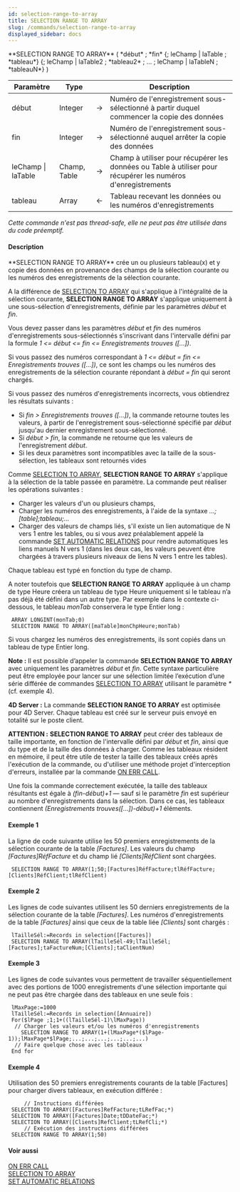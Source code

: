 ```yaml
---
id: selection-range-to-array
title: SELECTION RANGE TO ARRAY
slug: /commands/selection-range-to-array
displayed_sidebar: docs
---
```


<!--REF #_command_.SELECTION RANGE TO ARRAY.Syntax-->**SELECTION RANGE TO ARRAY** ( *début* ; *fin* {; leChamp | laTable ; *tableau*} {; leChamp | laTable2 ; *tableau2* ; ... ; leChamp | laTableN ; *tableauN*} )<!-- END REF-->
<!--REF #_command_.SELECTION RANGE TO ARRAY.Params-->
| Paramètre | Type |  | Description |
| --- | --- | --- | --- |
| début | Integer | &#8594;  | Numéro de l'enregistrement sous-sélectionné à partir duquel commencer la copie des données |
| fin | Integer | &#8594;  | Numéro de l'enregistrement sous-sélectionné auquel arrêter la copie des données |
| leChamp &#124; laTable | Champ, Table | &#8594;  | Champ à utiliser pour récupérer les données ou Table à utiliser pour récupérer les numéros d'enregistrements |
| tableau | Array | &#8592; | Tableau recevant les données ou les numéros d'enregistrements |

<!-- END REF-->

*Cette commande n'est pas thread-safe, elle ne peut pas être utilisée dans du code préemptif.*


#### Description 

<!--REF #_command_.SELECTION RANGE TO ARRAY.Summary-->**SELECTION RANGE TO ARRAY** crée un ou plusieurs tableau(x) et y copie des données en provenance des champs de la sélection courante ou les numéros des enregistrements de la sélection courante.<!-- END REF--> 

A la différence de [SELECTION TO ARRAY](selection-to-array.md) qui s'applique à l'intégralité de la sélection courante, **SELECTION RANGE TO ARRAY** s'applique uniquement à une sous-sélection d'enregistrements, définie par les paramètres *début* et *fin*.

Vous devez passer dans les paramètres *début* et *fin* des numéros d'enregistrements sous-sélectionnés s'inscrivant dans l'intervalle défini par la formule *1 <= début <= fin <= Enregistrements trouves (\[...\])*. 

Si vous passez des numéros correspondant à *1 <= début = fin <= Enregistrements trouves (\[...\])*, ce sont les champs ou les numéros des enregistrements de la sélection courante répondant à *début = fin* qui seront chargés.

Si vous passez des numéros d'enregistrements incorrects, vous obtiendrez les résultats suivants : 

* Si *fin > Enregistrements trouves (\[...\])*, la commande retourne toutes les valeurs, à partir de l'enregistrement sous-sélectionné spécifié par *début* jusqu'au dernier enregistrement sous-sélectionné.
* Si *début > fin*, la commande ne retourne que les valeurs de l'enregistrement *début*.
* Si les deux paramètres sont incompatibles avec la taille de la sous-sélection, les tableaux sont retournés vides

Comme [SELECTION TO ARRAY](selection-to-array.md), **SELECTION RANGE TO ARRAY** s'applique à la sélection de la table passée en paramètre. La commande peut réaliser les opérations suivantes :

* Charger les valeurs d'un ou plusieurs champs,
* Charger les numéros des enregistrements, à l'aide de la syntaxe *...;\[table\];tableau;...*
* Charger des valeurs de champs liés, s'il existe un lien automatique de N vers 1 entre les tables, ou si vous avez préalablement appelé la commande [SET AUTOMATIC RELATIONS](set-automatic-relations.md) pour rendre automatiques les liens manuels N vers 1 (dans les deux cas, les valeurs peuvent être chargées à travers plusieurs niveaux de liens N vers 1 entre les tables).

Chaque tableau est typé en fonction du type de champ.

A noter toutefois que **SELECTION RANGE TO ARRAY** appliquée à un champ de type Heure créera un tableau de type Heure uniquement si le tableau n’a pas déjà été défini dans un autre type. Par exemple dans le contexte ci-dessous, le tableau *monTab* conservera le type Entier long :  

```4d
 ARRAY LONGINT(monTab;0)
 SELECTION RANGE TO ARRAY([maTable]monChpHeure;monTab)
```

Si vous chargez les numéros des enregistrements, ils sont copiés dans un tableau de type Entier long. 

**Note :** Il est possible d’appeler la commande **SELECTION RANGE TO ARRAY** avec uniquement les paramètres *début* et *fin*. Cette syntaxe particulière peut être employée pour lancer sur une sélection limitée l’exécution d’une série différée de commandes [SELECTION TO ARRAY](selection-to-array.md) utilisant le paramètre *\** (cf. exemple 4). 

**4D Server :** La commande **SELECTION RANGE TO ARRAY** est optimisée pour 4D Server. Chaque tableau est créé sur le serveur puis envoyé en totalité sur le poste client.

**ATTENTION :** **SELECTION RANGE TO ARRAY** peut créer des tableaux de taille importante, en fonction de l'intervalle défini par *début* et *fin*, ainsi que du type et de la taille des données à charger. Comme les tableaux résident en mémoire, il peut être utile de tester la taille des tableaux créés après l'exécution de la commande, ou d'utiliser une méthode projet d'interception d'erreurs, installée par la commande [ON ERR CALL](on-err-call.md). 

Une fois la commande correctement exécutée, la taille des tableaux résultants est égale à *(fin-début)+1* — sauf si le paramètre *fin* est supérieur au nombre d'enregistrements dans la sélection. Dans ce cas, les tableaux contiennent *(Enregistrements trouves(\[...\])-début)+1* éléments.

#### Exemple 1 

La ligne de code suivante utilise les 50 premiers enregistrements de la sélection courante de la table *\[Factures\]*. Les valeurs du champ *\[Factures\]RéfFacture* et du champ lié *\[Clients\]RéfClient* sont chargées.

```4d
 SELECTION RANGE TO ARRAY(1;50;[Factures]RéfFacture;tlRéfFacture;[Clients]RéfClient;tlRéfClient)
```

#### Exemple 2 

Les lignes de code suivantes utilisent les 50 derniers enregistrements de la sélection courante de la table *\[Factures\]*. Les numéros d'enregistrements de la table *\[Factures\]* ainsi que ceux de la table liée *\[Clients\]* sont chargés :

```4d
 lTailleSél:=Records in selection([Factures])
 SELECTION RANGE TO ARRAY(lTailleSél-49;lTailleSél;[Factures];taFactureNum;[Clients];taClientNum)
```

#### Exemple 3 

Les lignes de code suivantes vous permettent de travailler séquentiellement avec des portions de 1000 enregistrements d'une sélection importante qui ne peut pas être chargée dans des tableaux en une seule fois :

```4d
 lMaxPage:=1000
 lTailleSél:=Records in selection([Annuaire])
 For($lPage ;1;1+((lTailleSél-1)\lMaxPage))
  // Charger les valeurs et/ou les numéros d'enregistrements
    SELECTION RANGE TO ARRAY(1+(lMaxPage*($lPage-1));lMaxPage*$lPage;...;...;...;...;...;...)
  // Faire quelque chose avec les tableaux
 End for
```

#### Exemple 4 

Utilisation des 50 premiers enregistrements courants de la table \[Factures\] pour charger divers tableaux, en exécution différée : 

```4d
     // Instructions différées
 SELECTION TO ARRAY([Factures]RefFacture;tLRefFac;*)
 SELECTION TO ARRAY([Factures]Date;tDDateFac;*)
 SELECTION TO ARRAY([Clients]RefClient;tLRefCli;*)
     // Exécution des instructions différées
 SELECTION RANGE TO ARRAY(1;50)
```

#### Voir aussi 

[ON ERR CALL](on-err-call.md)  
[SELECTION TO ARRAY](selection-to-array.md)  
[SET AUTOMATIC RELATIONS](set-automatic-relations.md)  
